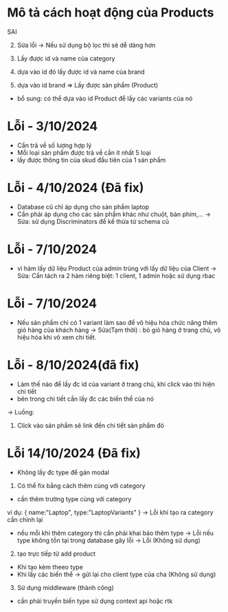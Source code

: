 # Mô tả cách hoạt động của Products

<!-- 1. Cần lấy được id của category - Cách này dài
   -> sử dụng id của category để lấy id các hãng sản phẩm của nó
   dựa trên id đó lấy ra các sản phẩm --> SAI

2. Sửa lỗi
   -> Nếu sử dụng bộ lọc thì sẽ dễ dàng hơn

1. Lấy được id và name của category
1. dựa vào id đó lấy được id và name của brand
1. dựa vào id brand => Lấy được sản phẩm (Product)

- bổ sung: có thể dựa vào id Product để lấy các variants của nó

# Lỗi - 3/10/2024

- Cần trả về số lượng hợp lý
- Mỗi loại sản phẩm được trả về cần ít nhất 5 loại
- lấy được thông tin của skud đầu tiên của 1 sản phẩm

# Lỗi - 4/10/2024 (Đã fix)

- Database cũ chỉ áp dụng cho sản phẩm laptop
- Cần phải áp dụng cho các sản phẩm khác như chuột, bàn phím,...
  -> Sửa: sử dụng Discriminators để kế thừa từ schema cũ

# Lỗi - 7/10/2024

- vì hàm lấy dữ liệu Product của admin trùng với lấy dữ liệu của Client
  -> Sửa: Cần tách ra 2 hàm riêng biệt: 1 client, 1 admin hoặc sử dụng rbac

# Lỗi - 7/10/2024

- Nếu sản phẩm chỉ có 1 variant làm sao để vô hiệu hóa chức năng thêm giỏ hàng của khách hàng
  -> Sửa(Tạm thời) : bỏ giỏ hàng ở trang chủ, vô hiệu hóa khi vô xem chi tiết.

# Lỗi - 8/10/2024(đã fix)

- Làm thế nào để lấy đc id của variant ở trang chủ, khi click vào thì hiện chi tiết
- bên trong chi tiết cần lấy đc các biến thể của nó

-> Luồng:

1.  Click vào sản phẩm sẽ link đến chi tiết sản phẩm đó

# Lỗi 14/10/2024 (Đã fix)

- Không lấy đc type để gán modal

1. Có thể fix bằng cách thêm cùng với category

- cần thêm trường type cùng với category

ví dụ:
{
name:"Laptop",
type:"LaptopVariants"
}
-> Lỗi khi tạo ra category cần chỉnh lại

- nếu mỗi khi thêm category thì cần phải khai báo thêm type
  -> Lỗi nếu type không tồn tại trong database gây lỗi
  -> Lỗi (Không sử dụng)

2. tạo trực tiếp từ add product

- Khi tạo kèm theeo type
- Khi lấy các biến thể -> gửi lại cho client type của cha (Không sử dụng)

3. Sử dụng middleware (thành công)

- cần phải truyền biến type sử dụng context api hoặc rtk
